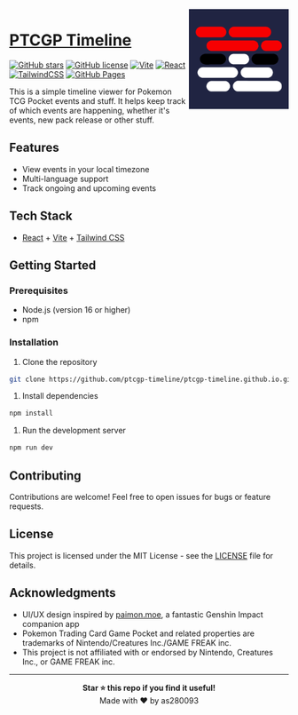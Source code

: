 <img src="public/apple-touch-icon.png" align="right" alt="rep-logo" width="180px"/>

# [PTCGP Timeline](https://ptcgp-timeline.github.io)

[![GitHub stars](https://img.shields.io/github/stars/as280093/ptcgp-timeline.github.io?style=social)](https://github.com/as280093/ptcgp-timeline.github.io/stargazers)
[![GitHub license](https://img.shields.io/github/license/as280093/ptcgp-timeline.github.io)](https://github.com/as280093/ptcgp-timeline.github.io/blob/main/LICENSE)
[![Vite](https://img.shields.io/badge/vite-%23646CFF.svg?style=flat&logo=vite&logoColor=white)](https://vitejs.dev/)
[![React](https://img.shields.io/badge/react-%2320232a.svg?style=flat&logo=react&logoColor=%2361DAFB)](https://react.dev/)
[![TailwindCSS](https://img.shields.io/badge/tailwindcss-%2338B2AC.svg?style=flat&logo=tailwind-css&logoColor=white)](https://tailwindcss.com/)
[![GitHub Pages](https://img.shields.io/badge/GitHub%20Pages-222222?style=flat&logo=GitHub%20Pages&logoColor=white)](https://ptcgp-timeline.github.io)

This is a simple timeline viewer for Pokemon TCG Pocket events and stuff. It helps keep track of which events are happening, whether it's events, new pack release or other stuff.

## Features

- View events in your local timezone
- Multi-language support
- Track ongoing and upcoming events

## Tech Stack

- [React](https://react.dev/) + [Vite](https://vite.dev/) + [Tailwind CSS](https://tailwindcss.com/)
  
## Getting Started

### Prerequisites

- Node.js (version 16 or higher)
- npm

### Installation

1. Clone the repository

```bash
git clone https://github.com/ptcgp-timeline/ptcgp-timeline.github.io.git
```

1. Install dependencies

```bash
npm install
```

1. Run the development server

```bash
npm run dev
```

## Contributing

Contributions are welcome! Feel free to open issues for bugs or feature requests.

## License

This project is licensed under the MIT License - see the [LICENSE](LICENSE) file for details.

## Acknowledgments

- UI/UX design inspired by [paimon.moe](https://github.com/MadeBaruna/paimon-moe), a fantastic Genshin Impact companion app
- Pokemon Trading Card Game Pocket and related properties are trademarks of Nintendo/Creatures Inc./GAME FREAK inc.
- This project is not affiliated with or endorsed by Nintendo, Creatures Inc., or GAME FREAK inc.

---

<div align="center">
  <b>Star ⭐ this repo if you find it useful!</b><br>
  Made with ❤️ by as280093
</div>
